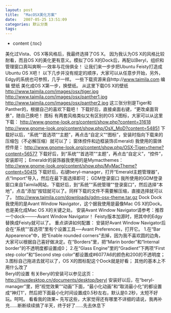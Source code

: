 ```yaml
---
layout: post
title:  "MacOSX美化方案"
date:   2007-05-25 13:51:09
categories: 默认分类
tags:
---
```


* content
{:toc}

 美化过Vista、OS X等风格后，我最终选择了OS X。  因为我认为OS X的风格比较耐看，而且OS X的美化更有意义。模拟了OS X的Dock后，再配以Beryl，组织和管理窗口真叫爽啊──效率与花俏俱全！  让我们来一步步把Ubuntu Feisty打造成Ubuntu OS X吧！
  以下几步并没有规定的顺序，大家可以从任意步开始，另外，Edgy的系统也可参照，几乎一样。
  一些下载资源来自http://www.taimila.com  编辑   壁纸  美化成OS X第一步，换壁纸。
  从这里下载OS X的壁纸
  http://www.taimila.com/images/osx/tiger.jpg
  http://www.taimila.com/images/osx/panther1.jpg
  http://www.taimila.com/images/osx/panther2.jpg
  这三张分别是Tiger和Panther的，根据自己的喜欢下载吧！
  下载好后，直接桌面右键，“更改桌面背景”，随自己换吧！    图标  有两套风格类似又有区别的OS X图标，大家可以从这里下载：
  http://www.gnome-look.org/content/show.php?content=31618
  http://www.gnome-look.org/content/show.php/OsX_MoD?content=54851
  下载好以后，“系统”“首选项”“主题”，再点击“自定义”“图标”，安装时指向下载来的压缩包（不必解压缩）就可以了；    窗体控件和边框装饰(Emerald)  我使用的窗体控件是：
  http://www.gnome-look.org/content/show.php/OSX-Tiger+theme?content=56577
  下载好后，到“系统”“首选项”“主题”，再点击“自定义”，“控件”，安装即可；
  Emeraldr的装饰器我使用的是Mymacthemes：
  http://www.gnome-look.org/content/show.php/MyMacTheme?content=50415
  下载好后，右键beryl-manager，打开“Emerald主题管理器”，点“Import”导入，然后在最下面选择即可；    GDM登录窗口  我所使用的GDM登录窗口来自Taimila网站，下载好后，到“系统”“系统管理”“登录窗口”，然后选择“本地”，点击“添加”按钮就可以了。同样下载的文件不需要解压缩，直接选择就可以了。
  http://www.taimila.com/downloads/gdm-osx-theme.tar.gz     Dock  Dock我使用的是Avant Window Navigator，这个据我使用是最像Mac OS X的Dock。
  也是美化成Mac OS X的关键之处。
  安装Avant Window Navigator请参考：推荐一个dock────Avant Window Navigator！
  Feisty版本加源时，把其中的Edgy替换成Feisty就可以了。  重点讲讲如何配置：
  安装好Avant Window Navigator后会在“系统”“首选项”里有个设置工具──Avant Preferences，打开它。
  1.在“Bar Appearence”中，把“Enable rounded corners”去掉，因为我不喜欢圆的边角，大家可以根据自己喜好做决定。在“Borders”里，把“Marin border”和“Internal border”的不透明度都设置成0；
  2.在“Glass Engine”里的“Gradient”下两项“First step color”和“Second step color”都设置成#6077A6的颜色和200的不透明度；
  3.图标自己拖进去就可以了，OS X的图标配这个Dock就是好看；
  其他的基本上不用什么改了  
      Beryl的设置  有关Beryl的安装可以参见这页：http://linuxdesktop.cn/documents/desktop/beryl
  安装好以后，在“beryl-manager”里，把“视觉效果”“动画”下面，“最小化动画”和“取消最小化”的都设置成“神灯1″，然后把下面最小化时间设置成0.5秒左右，默认是0.2秒，太短不好玩。呵呵。
  看看我的效果~      先写这些，大家觉得还有哪里不详细的请说，我再补充……断断续续搞了半天，终于好了……先去休息下
        
